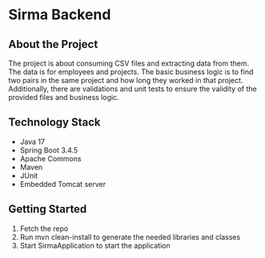 # Sirma Backend

## About the Project

The project is about consuming CSV files and extracting data from them. The data is for employees and projects. The basic business logic is to find two pairs in the same project and how long they worked in that project. Additionally, there are validations and unit tests to ensure the validity of the provided files and business logic.

## Technology Stack

- Java 17
- Spring Boot 3.4.5
- Apache Commons
- Maven
- JUnit
- Embedded Tomcat server

## Getting Started

1. Fetch the repo
2. Run mvn clean-install to generate the needed libraries and classes
3. Start SirmaApplication to start the application
